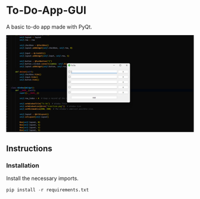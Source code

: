 # To-Do-App-GUI

A basic to-do app made with PyQt.

![window.png](README.assets/window.png)

## Instructions

### Installation

Install the necessary imports.

```python
pip install -r requirements.txt
```
